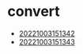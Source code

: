 # convert
- [20221003151342](/zet/20221003151342/README.md)
- [20221003151343](/zet/20221003151343/README.md)

